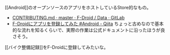 [[Android]]のオープンソースのアプリをホストしているStore的なもの。

- [CONTRIBUTING.md · master · F-Droid / Data · GitLab](https://gitlab.com/fdroid/fdroiddata/blob/master/CONTRIBUTING.md#metadata-preparation-with-fdroidserver)
- [F-Droidにアプリを登録してみた #Android - Qiita](https://qiita.com/wa2c/items/4a4b5096eed4ee3a0dee) ちょっと古めなので基本的な流れを知るくらいで、実際の作業は公式ドキュメントに沿ったほうが良さそう。

[[バイク整備記録]]をF-Droidに登録してみたいな。
